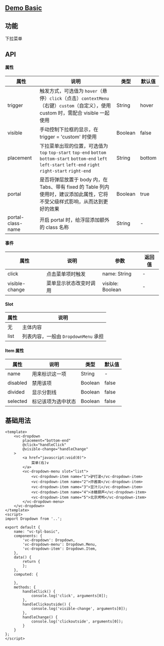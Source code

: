 ## [Demo Basic](https://wya-team.github.io/wya-vc/dist/dropdown/basic.html)
## 功能
下拉菜单

## API

#### 属性

属性 | 说明 | 类型 | 默认值
---|---|---|---
trigger | 触发方式，可选值为 `hover`（悬停）`click`（点击）`contextMenu`（右键）`custom`（自定义），使用 custom 时，需配合 visible 一起使用 | String | hover
visible | 手动控制下拉框的显示，在 trigger = 'custom' 时使用 | Boolean | false
placement |  下拉菜单出现的位置，可选值为`top` `top-start` `top-end` `bottom` `bottom-start` `bottom-end` `left` `left-start` `left-end` `right` `right-start` `right-end` |  String  |  bottom 
portal | 是否将弹层放置于 body 内，在 Tabs、带有 fixed 的 Table 列内使用时，建议添加此属性，它将不受父级样式影响，从而达到更好的效果 | Boolean | true
portal-class-name  | 开启 portal 时，给浮层添加额外的 class 名称 | String | -


#### 事件

属性 | 说明 | 参数 | 返回值
---|---|---|---
click | 点击菜单项时触发 | name: String | -
visible-change | 菜单显示状态改变时调用 | visible: Boolean | -

#### Slot

属性 | 说明
---|---
无|主体内容
list|列表内容，一般由 `DropdownMenu` 承担

#### Item 属性

属性 | 说明 | 类型 | 默认值
---|---|---|---
name | 用来标识这一项 | String | -
disabled | 禁用该项 | Boolean | false
divided | 显示分割线 | Boolean | false
selected | 标记该项为选中状态 | Boolean | false


## 基础用法

```vue
<template>
	<vc-dropdown 
		placement="bottom-end"
		@click="handleClick"
		@visible-change="handleChange"
	>
		<a href="javascript:void(0)">
			菜单(右)∨
		</a>
		<vc-dropdown-menu slot="list">
			<vc-dropdown-item name="1">驴打滚</vc-dropdown-item>
			<vc-dropdown-item name="2">炸酱面</vc-dropdown-item>
			<vc-dropdown-item name="3">豆汁儿</vc-dropdown-item>
			<vc-dropdown-item name="4">冰糖葫芦</vc-dropdown-item>
			<vc-dropdown-item name="5">北京烤鸭</vc-dropdown-item>
		</vc-dropdown-menu>
	</vc-dropdown>
</template>
<script>
import Dropdown from '..';

export default {
	name: "vc-tpl-basic",
	components: {
		'vc-dropdown': Dropdown,
		'vc-dropdown-menu': Dropdown.Menu,
		'vc-dropdown-item': Dropdown.Item,
	},
	data() {
		return {
		};
	},
	computed: {
		
	},
	methods: {
		handleClick() {
			console.log('click', arguments[0]);
		},
		handleClickoutside() {
			console.log('visible-change', arguments[0]);
		},
		handleChange() {
			console.log('clickoutside', arguments[0]);
		}
	}
};
</script>

```